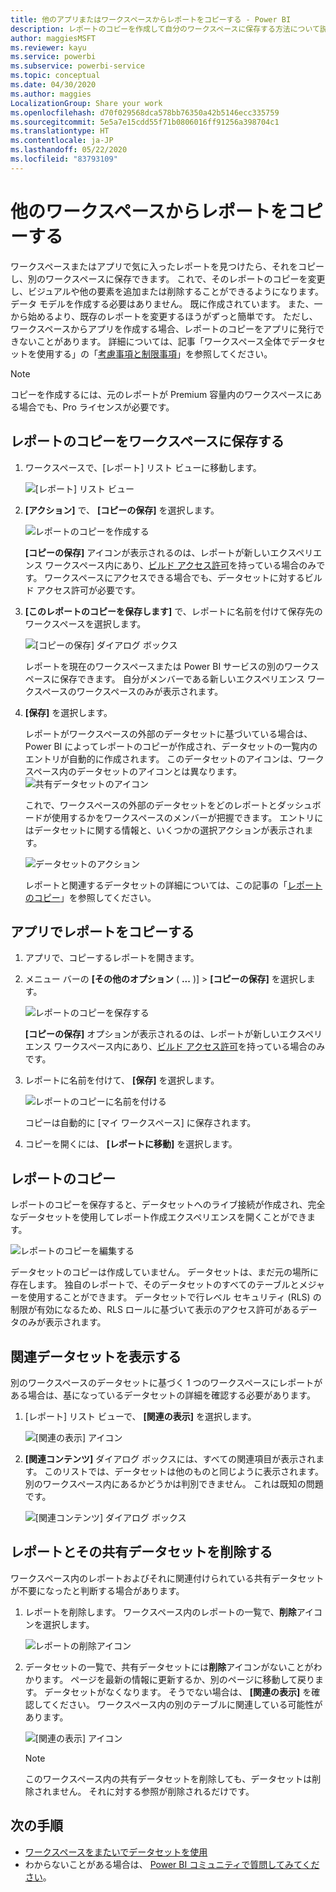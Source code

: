 ```yaml
---
title: 他のアプリまたはワークスペースからレポートをコピーする - Power BI
description: レポートのコピーを作成して自分のワークスペースに保存する方法について説明します。
author: maggiesMSFT
ms.reviewer: kayu
ms.service: powerbi
ms.subservice: powerbi-service
ms.topic: conceptual
ms.date: 04/30/2020
ms.author: maggies
LocalizationGroup: Share your work
ms.openlocfilehash: d70f029568dca578bb76350a42b5146ecc335759
ms.sourcegitcommit: 5e5a7e15cdd55f71b0806016ff91256a398704c1
ms.translationtype: HT
ms.contentlocale: ja-JP
ms.lasthandoff: 05/22/2020
ms.locfileid: "83793109"
---
```

# <a name="copy-reports-from-other-workspaces"></a>他のワークスペースからレポートをコピーする

ワークスペースまたはアプリで気に入ったレポートを見つけたら、それをコピーし、別のワークスペースに保存できます。 これで、そのレポートのコピーを変更し、ビジュアルや他の要素を追加または削除することができるようになります。 データ モデルを作成する必要はありません。 既に作成されています。 また、一から始めるより、既存のレポートを変更するほうがずっと簡単です。 ただし、ワークスペースからアプリを作成する場合、レポートのコピーをアプリに発行できないことがあります。 詳細については、記事「ワークスペース全体でデータセットを使用する」の「[考慮事項と制限事項](service-datasets-across-workspaces.md#considerations-and-limitations)」を参照してください。

> [!NOTE]
> コピーを作成するには、元のレポートが Premium 容量内のワークスペースにある場合でも、Pro ライセンスが必要です。

## <a name="save-a-copy-of-a-report-in-a-workspace"></a>レポートのコピーをワークスペースに保存する

1. ワークスペースで、[レポート] リスト ビューに移動します。

    ![[レポート] リスト ビュー](media/service-datasets-copy-reports/power-bi-report-list-view.png)

1. **[アクション]** で、 **[コピーの保存]** を選択します。

    ![レポートのコピーを作成する](media/service-datasets-copy-reports/power-bi-dataset-save-report-copy.png)

    **[コピーの保存]** アイコンが表示されるのは、レポートが新しいエクスペリエンス ワークスペース内にあり、[ビルド アクセス許可](service-datasets-build-permissions.md)を持っている場合のみです。 ワークスペースにアクセスできる場合でも、データセットに対するビルド アクセス許可が必要です。

3. **[このレポートのコピーを保存します]** で、レポートに名前を付けて保存先のワークスペースを選択します。

    ![[コピーの保存] ダイアログ ボックス](media/service-datasets-copy-reports/power-bi-dataset-save-report.png)

    レポートを現在のワークスペースまたは Power BI サービスの別のワークスペースに保存できます。 自分がメンバーである新しいエクスペリエンス ワークスペースのワークスペースのみが表示されます。 
  
4. **[保存]** を選択します。

    レポートがワークスペースの外部のデータセットに基づいている場合は、Power BI によってレポートのコピーが作成され、データセットの一覧内のエントリが自動的に作成されます。 このデータセットのアイコンは、ワークスペース内のデータセットのアイコンとは異なります。 ![共有データセットのアイコン](media/service-datasets-discover-across-workspaces/power-bi-shared-dataset-icon.png)
    
    これで、ワークスペースの外部のデータセットをどのレポートとダッシュボードが使用するかをワークスペースのメンバーが把握できます。 エントリにはデータセットに関する情報と、いくつかの選択アクションが表示されます。

    ![データセットのアクション](media/service-datasets-across-workspaces/power-bi-dataset-actions.png)

    レポートと関連するデータセットの詳細については、この記事の「[レポートのコピー](#your-copy-of-the-report)」を参照してください。

## <a name="copy-a-report-in-an-app"></a>アプリでレポートをコピーする

1. アプリで、コピーするレポートを開きます。
2. メニュー バーの **[その他のオプション** ( **...** )] > **[コピーの保存]** を選択します。

    ![レポートのコピーを保存する](media/service-datasets-copy-reports/power-bi-save-copy.png)

    **[コピーの保存]** オプションが表示されるのは、レポートが新しいエクスペリエンス ワークスペース内にあり、[ビルド アクセス許可](service-datasets-build-permissions.md)を持っている場合のみです。

3. レポートに名前を付けて、 **[保存]** を選択します。

    ![レポートのコピーに名前を付ける](media/service-datasets-copy-reports/power-bi-save-report-from-app.png)

    コピーは自動的に [マイ ワークスペース] に保存されます。

4. コピーを開くには、 **[レポートに移動]** を選択します。

## <a name="your-copy-of-the-report"></a>レポートのコピー

レポートのコピーを保存すると、データセットへのライブ接続が作成され、完全なデータセットを使用してレポート作成エクスペリエンスを開くことができます。 

![レポートのコピーを編集する](media/service-datasets-copy-reports/power-bi-edit-report-copy.png)

データセットのコピーは作成していません。 データセットは、まだ元の場所に存在します。 独自のレポートで、そのデータセットのすべてのテーブルとメジャーを使用することができます。 データセットで行レベル セキュリティ (RLS) の制限が有効になるため、RLS ロールに基づいて表示のアクセス許可があるデータのみが表示されます。

## <a name="view-related-datasets"></a>関連データセットを表示する

別のワークスペースのデータセットに基づく 1 つのワークスペースにレポートがある場合は、基になっているデータセットの詳細を確認する必要があります。

1. [レポート] リスト ビューで、 **[関連の表示]** を選択します。

    ![[関連の表示] アイコン](media/service-datasets-copy-reports/power-bi-dataset-view-related.png)

1. **[関連コンテンツ]** ダイアログ ボックスには、すべての関連項目が表示されます。 このリストでは、データセットは他のものと同じように表示されます。 別のワークスペース内にあるかどうかは判別できません。 これは既知の問題です。
 
    ![[関連コンテンツ] ダイアログ ボックス](media/service-datasets-copy-reports/power-bi-dataset-related.png)

## <a name="delete-a-report-and-its-shared-dataset"></a>レポートとその共有データセットを削除する

ワークスペース内のレポートおよびそれに関連付けられている共有データセットが不要になったと判断する場合があります。

1. レポートを削除します。 ワークスペース内のレポートの一覧で、**削除**アイコンを選択します。

    ![レポートの削除アイコン](media/service-datasets-across-workspaces/power-bi-datasets-delete-report.png)

2. データセットの一覧で、共有データセットには**削除**アイコンがないことがわかります。 ページを最新の情報に更新するか、別のページに移動して戻ります。 データセットがなくなります。 そうでない場合は、 **[関連の表示]** を確認してください。 ワークスペース内の別のテーブルに関連している可能性があります。

    ![[関連の表示] アイコン](media/service-datasets-across-workspaces/power-bi-dataset-view-related-icon.png)

    > [!NOTE]
    > このワークスペース内の共有データセットを削除しても、データセットは削除されません。 それに対する参照が削除されるだけです。


## <a name="next-steps"></a>次の手順

- [ワークスペースをまたいでデータセットを使用](service-datasets-across-workspaces.md)
- わからないことがある場合は、 [Power BI コミュニティで質問してみてください](https://community.powerbi.com/)。
